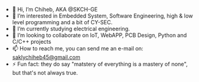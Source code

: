- 👋 Hi, I’m Chiheb, AKA @SKCH-GE
- 👀 I’m interested in Embedded System, Software Engineering, high & low level programming and a bit of CY-SEC.
- 🌱 I’m currently studying electrical engineering.
- 💞️ I’m looking to collaborate on IoT, WebAPP, PCB Design, Python and C/C++ projects
- 📫 How to reach me, you can send me an e-mail on: saklychiheb45@gmail.com
- ⚡ Fun fact: they do say "matstery of everything is a mastery of none", but that's not always true.

<!---
SKCH-GE/SKCH-GE is a ✨ special ✨ repository because its `README.md` (this file) appears on your GitHub profile.
You can click the Preview link to take a look at your changes.
--->
